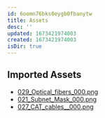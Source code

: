 ```yaml
---
id: 6oomn76bks0eygb0fbanytw
title: Assets
desc: ''
updated: 1673421974003
created: 1673421974003
isDir: true
---
```

## Imported Assets
- [029_Optical_fibers_000.png](/assets/029_optical_fibers_000-ltplbbga06x0.png)
- [021_Subnet_Mask_000.png](/assets/021_subnet_mask_000-x82tl2cyqnoj.png)
- [027_CAT_cables__000.png](/assets/027_cat_cables__000-6e7hjj58lnrx.png)